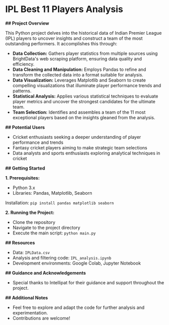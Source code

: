 # IPL Best 11 Players Analysis 

**## Project Overview**

This Python project delves into the historical data of Indian Premier League (IPL) players to uncover insights and construct a team of the most outstanding performers. It accomplishes this through:

- **Data Collection:** Gathers player statistics from multiple sources using BrightData's web scraping platform, ensuring data quality and efficiency.
- **Data Cleaning and Manipulation:** Employs Pandas to refine and transform the collected data into a format suitable for analysis.
- **Data Visualization:** Leverages Matplotlib and Seaborn to create compelling visualizations that illuminate player performance trends and patterns.
- **Statistical Analysis:** Applies various statistical techniques to evaluate player metrics and uncover the strongest candidates for the ultimate team.
- **Team Selection:** Identifies and assembles a team of the 11 most exceptional players based on the insights gleaned from the analysis.

**## Potential Users**

- Cricket enthusiasts seeking a deeper understanding of player performance and trends
- Fantasy cricket players aiming to make strategic team selections
- Data analysts and sports enthusiasts exploring analytical techniques in cricket

**## Getting Started**

**1. Prerequisites:**

- Python 3.x
- Libraries: Pandas, Matplotlib, Seaborn

Installation: `pip install pandas matplotlib seaborn`

**2. Running the Project:**

- Clone the repository
- Navigate to the project directory
- Execute the main script: `python main.py`

**## Resources**

- Data: `IPLData.csv`
- Analysis and filtering code: `IPL_analysis.ipynb`
- Development environments: Google Colab, Jupyter Notebook

**## Guidance and Acknowledgements**

- Special thanks to Intellipat for their guidance and support throughout the project.

**## Additional Notes**

- Feel free to explore and adapt the code for further analysis and experimentation.
- Contributions are welcome!
